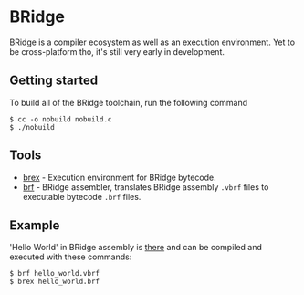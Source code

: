# BRidge

BRidge is a compiler ecosystem as well as an execution environment.
Yet to be cross-platform tho, it's still very early in development.

## Getting started

To build all of the BRidge toolchain, run the following command
```console
$ cc -o nobuild nobuild.c
$ ./nobuild
```

## Tools
- [brex](src/brex.c) - Execution environment for BRidge bytecode.
- [brf](src/brf.c) - BRidge assembler, translates BRidge assembly `.vbrf` files to executable bytecode `.brf` files.

## Example
'Hello World' in BRidge assembly is [there](./hello_world.vbrf) and can be compiled and executed with these commands:
```console
$ brf hello_world.vbrf
$ brex hello_world.brf
```